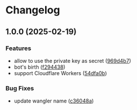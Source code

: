 # Changelog

## 1.0.0 (2025-02-19)


### Features

* allow to use the private key as secret ([969d4b7](https://github.com/wellwelwel/bot/commit/969d4b7da5f85416817fe031cbae8fee8da7d061))
* bot's birth ([f294438](https://github.com/wellwelwel/bot/commit/f294438feb1654c394168c204b1f9c9354d77f54))
* support Cloudflare Workers ([54dfa0b](https://github.com/wellwelwel/bot/commit/54dfa0ba14e7546b08369810b9126947ad66f9c4))


### Bug Fixes

* update wangler name ([c36048a](https://github.com/wellwelwel/bot/commit/c36048a74156950e98d503b2983ab30b4208cea1))
